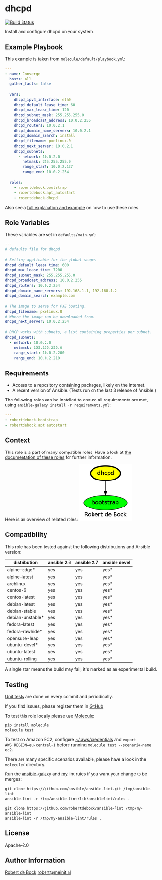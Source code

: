dhcpd
=========

[![Build Status](https://travis-ci.org/robertdebock/ansible-role-dhcpd.svg?branch=master)](https://travis-ci.org/robertdebock/ansible-role-dhcpd)

Install and configure dhcpd on your system.

Example Playbook
----------------

This example is taken from `molecule/default/playbook.yml`:
```yaml
---
- name: Converge
  hosts: all
  gather_facts: false

  vars:
    dhcpd_ipv4_interface: eth0
    dhcpd_default_lease_time: 60
    dhcpd_max_lease_time: 120
    dhcpd_subnet_mask: 255.255.255.0
    dhcpd_broadcast_address: 10.0.2.255
    dhcpd_routers: 10.0.2.1
    dhcpd_domain_name_servers: 10.0.2.1
    dhcpd_domain_search: install
    dhcpd_filename: pxelinux.0
    dhcpd_next_server: 10.0.2.1
    dhcpd_subnets:
      - network: 10.0.2.0
        netmask: 255.255.255.0
        range_start: 10.0.2.127
        range_end: 10.0.2.254

  roles:
    - robertdebock.bootstrap
    - robertdebock.apt_autostart
    - robertdebock.dhcpd
```

Also see a [full explanation and example](https://robertdebock.nl/how-to-use-these-roles.html) on how to use these roles.

Role Variables
--------------

These variables are set in `defaults/main.yml`:
```yaml
---
# defaults file for dhcpd

# Setting applicable for the global scope.
dhcpd_default_lease_time: 600
dhcpd_max_lease_time: 7200
dhcpd_subnet_mask: 255.255.255.0
dhcpd_broadcast_address: 10.0.2.255
dhcpd_routers: 10.0.2.254
dhcpd_domain_name_servers: 192.168.1.1, 192.168.1.2
dhcpd_domain_search: example.com

# The image to serve for PXE booting.
dhcpd_filename: pxelinux.0
# Where the image can be downloaded from.
dhcpd_next_server: 10.0.2.254

# DHCP works with subnets, a list containing properties per subnet.
dhcpd_subnets:
  - network: 10.0.2.0
    netmask: 255.255.255.0
    range_start: 10.0.2.200
    range_end: 10.0.2.210
```

Requirements
------------

- Access to a repository containing packages, likely on the internet.
- A recent version of Ansible. (Tests run on the last 3 release of Ansible.)

The following roles can be installed to ensure all requirements are met, using `ansible-galaxy install -r requirements.yml`:

```yaml
---
- robertdebock.bootstrap
- robertdebock.apt_autostart

```

Context
-------

This role is a part of many compatible roles. Have a look at [the documentation of these roles](https://robertdebock.nl/) for further information.

Here is an overview of related roles:
![dependencies](https://raw.githubusercontent.com/robertdebock/drawings/artifacts/dhcpd.png "Dependency")


Compatibility
-------------

This role has been tested against the following distributions and Ansible version:

|distribution|ansible 2.6|ansible 2.7|ansible devel|
|------------|-----------|-----------|-------------|
|alpine-edge*|yes|yes|yes*|
|alpine-latest|yes|yes|yes*|
|archlinux|yes|yes|yes*|
|centos-6|yes|yes|yes*|
|centos-latest|yes|yes|yes*|
|debian-latest|yes|yes|yes*|
|debian-stable|yes|yes|yes*|
|debian-unstable*|yes|yes|yes*|
|fedora-latest|yes|yes|yes*|
|fedora-rawhide*|yes|yes|yes*|
|opensuse-leap|yes|yes|yes*|
|ubuntu-devel*|yes|yes|yes*|
|ubuntu-latest|yes|yes|yes*|
|ubuntu-rolling|yes|yes|yes*|

A single star means the build may fail, it's marked as an experimental build.

Testing
-------

[Unit tests](https://travis-ci.org/robertdebock/ansible-role-dhcpd) are done on every commit and periodically.

If you find issues, please register them in [GitHub](https://github.com/robertdebock/ansible-role-dhcpd/issues)

To test this role locally please use [Molecule](https://github.com/metacloud/molecule):
```
pip install molecule
molecule test
```

To test on Amazon EC2, configure [~/.aws/credentials](https://docs.aws.amazon.com/sdk-for-java/v1/developer-guide/credentials.html) and `export AWS_REGION=eu-central-1` before running `molecule test --scenario-name ec2`.

There are many specific scenarios available, please have a look in the `molecule/` directory.

Run the [ansible-galaxy](https://github.com/ansible/galaxy-lint-rules) and [my](https://github.com/robertdebock/ansible-lint-rules) lint rules if you want your change to be merges:

```shell
git clone https://github.com/ansible/ansible-lint.git /tmp/ansible-lint
ansible-lint -r /tmp/ansible-lint/lib/ansiblelint/rules .

git clone https://github.com/robertdebock/ansible-lint /tmp/my-ansible-lint
ansible-lint -r /tmp/my-ansible-lint/rules .
```

License
-------

Apache-2.0


Author Information
------------------

[Robert de Bock](https://robertdebock.nl/) <robert@meinit.nl>
